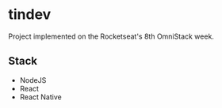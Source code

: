 # tindev
Project implemented on the Rocketseat's 8th OmniStack week.

## Stack
- NodeJS
- React
- React Native
